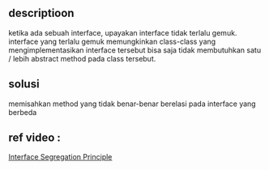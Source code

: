 ## descriptioon
ketika ada sebuah interface, upayakan interface tidak terlalu gemuk.
interface yang terlalu gemuk memungkinkan class-class yang mengimplementasikan interface tersebut
bisa saja tidak membutuhkan satu / lebih abstract method pada class tersebut.

## solusi
memisahkan method yang tidak benar-benar berelasi pada interface yang berbeda

## ref video :
[Interface Segregation Principle](https://www.youtube.com/watch?v=1Go7ZgNWcf4&list=PLXqEqZxgPK96lsj9tGAkWaKoVpiKCfDNy&index=3)